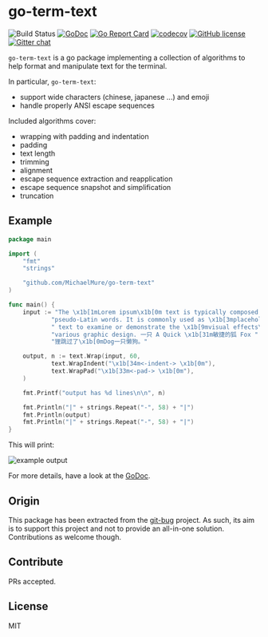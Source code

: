 # go-term-text

![Build Status](https://github.com/MichaelMure/go-term-text/workflows/Go%20build%20and%20test/badge.svg)
[![GoDoc](https://godoc.org/github.com/MichaelMure/go-term-text?status.svg)](https://godoc.org/github.com/MichaelMure/go-term-text)
[![Go Report Card](https://goreportcard.com/badge/github.com/MichaelMure/go-term-text)](https://goreportcard.com/report/github.com/MichaelMure/go-term-text)
[![codecov](https://codecov.io/gh/MichaelMure/go-term-text/branch/master/graph/badge.svg)](https://codecov.io/gh/MichaelMure/go-term-text)
[![GitHub license](https://img.shields.io/github/license/MichaelMure/go-term-text.svg)](https://github.com/MichaelMure/go-term-text/blob/master/LICENSE)
[![Gitter chat](https://badges.gitter.im/gitterHQ/gitter.png)](https://gitter.im/the-git-bug/Lobby)

`go-term-text` is a go package implementing a collection of algorithms to help format and manipulate text for the terminal.

In particular, `go-term-text`:
- support wide characters (chinese, japanese ...) and emoji
- handle properly ANSI escape sequences

Included algorithms cover:
- wrapping with padding and indentation
- padding
- text length
- trimming
- alignment
- escape sequence extraction and reapplication
- escape sequence snapshot and simplification
- truncation

## Example

```go
package main

import (
	"fmt"
	"strings"

	"github.com/MichaelMure/go-term-text"
)

func main() {
	input := "The \x1b[1mLorem ipsum\x1b[0m text is typically composed of " +
    		"pseudo-Latin words. It is commonly used as \x1b[3mplaceholder\x1b[0m" +
    		" text to examine or demonstrate the \x1b[9mvisual effects\x1b[0m of " +
    		"various graphic design. 一只 A Quick \x1b[31m敏捷的狐 Fox " +
    		"狸跳过了\x1b[0mDog一只懒狗。"

	output, n := text.Wrap(input, 60,
            text.WrapIndent("\x1b[34m<-indent-> \x1b[0m"),
            text.WrapPad("\x1b[33m<-pad-> \x1b[0m"),
    )

	fmt.Printf("output has %d lines\n\n", n)

	fmt.Println("|" + strings.Repeat("-", 58) + "|")
	fmt.Println(output)
	fmt.Println("|" + strings.Repeat("-", 58) + "|")
}
```

This will print:

![example output](/img/example.png)

For more details, have a look at the [GoDoc](https://godoc.org/github.com/MichaelMure/go-term-text).

## Origin

This package has been extracted from the [git-bug](https://github.com/MichaelMure/git-bug) project. As such, its aim is to support this project and not to provide an all-in-one solution. Contributions as welcome though.

## Contribute

PRs accepted.

## License

MIT
